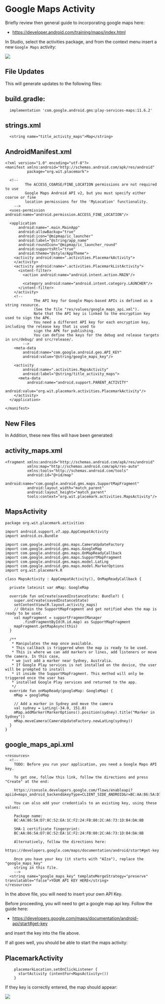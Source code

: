 # Google Maps Activity

Briefly review then general guide to incorporating google maps here:

- <https://developer.android.com/training/maps/index.html>

In Studio, select the activities package, and from the context menu insert a new `Google Maps` activity:

![](img/03.png)

## File Updates

This will generate updates to the following files:

## build.gradle:

~~~
  implementation 'com.google.android.gms:play-services-maps:11.6.2'
~~~

## strings.xml

~~~
  <string name="title_activity_maps">Map</string>
~~~

## AndroidManifest.xml

~~~
<?xml version="1.0" encoding="utf-8"?>
<manifest xmlns:android="http://schemas.android.com/apk/res/android"
          package="org.wit.placemark">

  <!--
         The ACCESS_COARSE/FINE_LOCATION permissions are not required to use
         Google Maps Android API v2, but you must specify either coarse or fine
         location permissions for the 'MyLocation' functionality. 
    -->
  <uses-permission android:name="android.permission.ACCESS_FINE_LOCATION"/>

  <application
      android:name=".main.MainApp"
      android:allowBackup="true"
      android:icon="@mipmap/ic_launcher"
      android:label="@string/app_name"
      android:roundIcon="@mipmap/ic_launcher_round"
      android:supportsRtl="true"
      android:theme="@style/AppTheme">
    <activity android:name=".activities.PlacemarkActivity">
    </activity>
    <activity android:name=".activities.PlacemarkListActivity">
      <intent-filter>
        <action android:name="android.intent.action.MAIN"/>

        <category android:name="android.intent.category.LAUNCHER"/>
      </intent-filter>
    </activity>
    <!--
             The API key for Google Maps-based APIs is defined as a string resource.
             (See the file "res/values/google_maps_api.xml").
             Note that the API key is linked to the encryption key used to sign the APK.
             You need a different API key for each encryption key, including the release key that is used to
             sign the APK for publishing.
             You can define the keys for the debug and release targets in src/debug/ and src/release/. 
        -->
    <meta-data
        android:name="com.google.android.geo.API_KEY"
        android:value="@string/google_maps_key"/>

    <activity
        android:name=".activities.MapsActivity"
        android:label="@string/title_activity_maps">
      <meta-data
          android:name="android.support.PARENT_ACTIVITY"
          android:value="org.wit.placemark.activities.PlacemarkActivity"/>
    </activity>
  </application>

</manifest>
~~~

## New Files

In Addition, these new files will have been generated:

## activity_maps.xml

~~~
<fragment xmlns:android="http://schemas.android.com/apk/res/android"
          xmlns:map="http://schemas.android.com/apk/res-auto"
          xmlns:tools="http://schemas.android.com/tools"
          android:id="@+id/map"
          android:name="com.google.android.gms.maps.SupportMapFragment"
          android:layout_width="match_parent"
          android:layout_height="match_parent"
          tools:context="org.wit.placemark.activities.MapsActivity"/>
~~~

## MapsActivity

~~~
package org.wit.placemark.activities

import android.support.v7.app.AppCompatActivity
import android.os.Bundle

import com.google.android.gms.maps.CameraUpdateFactory
import com.google.android.gms.maps.GoogleMap
import com.google.android.gms.maps.OnMapReadyCallback
import com.google.android.gms.maps.SupportMapFragment
import com.google.android.gms.maps.model.LatLng
import com.google.android.gms.maps.model.MarkerOptions
import org.wit.placemark.R

class MapsActivity : AppCompatActivity(), OnMapReadyCallback {

  private lateinit var mMap: GoogleMap

  override fun onCreate(savedInstanceState: Bundle?) {
    super.onCreate(savedInstanceState)
    setContentView(R.layout.activity_maps)
    // Obtain the SupportMapFragment and get notified when the map is ready to be used.
    val mapFragment = supportFragmentManager
        .findFragmentById(R.id.map) as SupportMapFragment
    mapFragment.getMapAsync(this)
  }

  /**
   * Manipulates the map once available.
   * This callback is triggered when the map is ready to be used.
   * This is where we can add markers or lines, add listeners or move the camera. In this case,
   * we just add a marker near Sydney, Australia.
   * If Google Play services is not installed on the device, the user will be prompted to install
   * it inside the SupportMapFragment. This method will only be triggered once the user has
   * installed Google Play services and returned to the app.
   */
  override fun onMapReady(googleMap: GoogleMap) {
    mMap = googleMap

    // Add a marker in Sydney and move the camera
    val sydney = LatLng(-34.0, 151.0)
    mMap.addMarker(MarkerOptions().position(sydney).title("Marker in Sydney"))
    mMap.moveCamera(CameraUpdateFactory.newLatLng(sydney))
  }
}
~~~

## google_maps_api.xml

~~~
<resources>
  <!--
    TODO: Before you run your application, you need a Google Maps API key.

    To get one, follow this link, follow the directions and press "Create" at the end:

    https://console.developers.google.com/flows/enableapi?apiid=maps_android_backend&keyType=CLIENT_SIDE_ANDROID&r=BC:AA:86:5A:D7:8C:52:EA:1C:F2:24:FB:80:2C:A6:73:1D:B4:DA:8B%3Borg.wit.placemark.activities

    You can also add your credentials to an existing key, using these values:

    Package name:
    BC:AA:86:5A:D7:8C:52:EA:1C:F2:24:FB:80:2C:A6:73:1D:B4:DA:8B

    SHA-1 certificate fingerprint:
    BC:AA:86:5A:D7:8C:52:EA:1C:F2:24:FB:80:2C:A6:73:1D:B4:DA:8B

    Alternatively, follow the directions here:
    https://developers.google.com/maps/documentation/android/start#get-key

    Once you have your key (it starts with "AIza"), replace the "google_maps_key"
    string in this file.
    -->
  <string name="google_maps_key" templateMergeStrategy="preserve" translatable="false">YOUR API KEY HERE</string>
</resources>
~~~

In the above file, you will need to insert your own API Key. 

Before proceeding, you will need to get a google map api key. Follow the guide here:

- <https://developers.google.com/maps/documentation/android-api/start#get-key>

and insert the key into the file above.

If all goes well, you should be able to start the maps activity:

## PlacemarkActivity

~~~
    placemarkLocation.setOnClickListener {
      startActivity (intentFor<MapsActivity>())
    }
~~~

If they key is correctly entered, the map should appear:

![](img/04.png)





